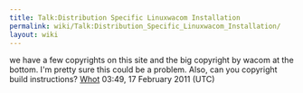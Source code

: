 ```yaml
---
title: Talk:Distribution Specific Linuxwacom Installation
permalink: wiki/Talk:Distribution_Specific_Linuxwacom_Installation/
layout: wiki
---
```


we have a few copyrights on this site and the big copyright by wacom at
the bottom. I'm pretty sure this could be a problem. Also, can you
copyright build instructions? [Whot](/wiki/User%3AWhot "wikilink") 03:49, 17
February 2011 (UTC)
